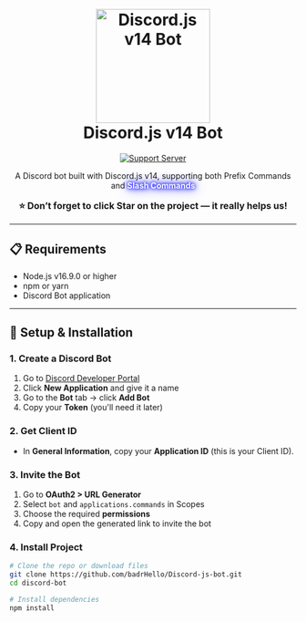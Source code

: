 <h1 align="center">
  <br>
  <a href="https://github.com/saiteja-madha"><img src="https://i.pinimg.com/736x/de/65/e2/de65e24e2d5c0ecb45140548e54853f5.jpg" height="200" alt="Discord.js v14 Bot"></a>
  <br>
  Discord.js v14 Bot
  <br>
</h1>

<p align="center">
  <a href="https://discord.gg/euHfmaaS">
    <img src="https://img.shields.io/badge/Support%20Server-Discord-blue?style=for-the-badge&logo=discord" alt="Support Server"/>
  </a>
</p>

<p align="center">
  A Discord bot built with Discord.js v14, supporting both Prefix Commands and 
  <span style="font-weight:bold; color:#fff; text-shadow:0 0 5px #00f, 0 0 10px #00f, 0 0 20px #00f;">
    Slash Commands
  </span>
</p>

<p align="center" style="font-size:16px; font-weight:bold;">
  ⭐ Don’t forget to click <strong>Star</strong> on the project — it really helps us!
</p>

--- 
## 📋 Requirements
- Node.js v16.9.0 or higher
- npm or yarn
- Discord Bot application

---

## 🚀 Setup & Installation

### 1. Create a Discord Bot
1. Go to [Discord Developer Portal](https://discord.com/developers/applications)  
2. Click **New Application** and give it a name  
3. Go to the **Bot** tab → click **Add Bot**  
4. Copy your **Token** (you'll need it later)  

### 2. Get Client ID
- In **General Information**, copy your **Application ID** (this is your Client ID).

### 3. Invite the Bot
1. Go to **OAuth2 > URL Generator**  
2. Select `bot` and `applications.commands` in Scopes  
3. Choose the required **permissions**  
4. Copy and open the generated link to invite the bot  

### 4. Install Project
```bash
# Clone the repo or download files
git clone https://github.com/badrHello/Discord-js-bot.git
cd discord-bot

# Install dependencies
npm install
```



